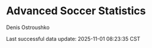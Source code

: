 # Advanced Soccer Statistics
Denis Ostroushko

<!-- gfm -->

Last successful data update: 2025-11-01 08:23:35 CST
